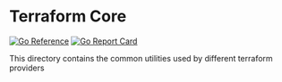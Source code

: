 # Terraform Core

[![Go Reference](https://pkg.go.dev/badge/github.com/synapsecns/sanguine/contrib/tfcore.svg)](https://pkg.go.dev/github.com/synapsecns/sanguine/contrib/tfcore)
[![Go Report Card](https://goreportcard.com/badge/github.com/synapsecns/sanguine/contrib/tfcore)](https://goreportcard.com/report/github.com/synapsecns/sanguine/contrib/tfcore)

This directory contains the common utilities used by different terraform providers
